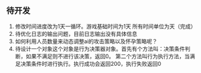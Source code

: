 
## 待开发

1. 修改时间进度改为1天一循环。游戏基础时间为1天 所有时间单位为天（完成）
2. 待优化日志的输出问题，目前日志输出没有具体信息
3. 如何利用人员数量来动态调整ai的攻击策略以及怀孕策略呢？
4. 待设计一个对象这个对象是行为决策器对象。首先有个方法叫：决策条件判断，如果不满足则不进行该决策，返回0。
第二个方法叫行为执行方法，当满足决策条件时进行执行。执行成功会返回200，执行失败返回0